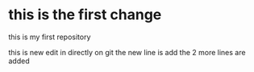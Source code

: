 # this is the first change
this is my first repository

this is new edit in directly on git 
 the new line is add 
 the 2 more lines are added
 
